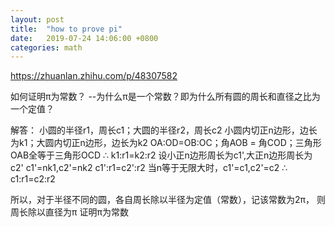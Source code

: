 ```yaml
---
layout: post
title:  "how to prove pi"
date:   2019-07-24 14:06:00 +0800
categories: math
---
```



https://zhuanlan.zhihu.com/p/48307582

如何证明π为常数？
--为什么π是一个常数？即为什么所有圆的周长和直径之比为一个定值？

解答：
小圆的半径r1，周长c1；大圆的半径r2，周长c2
小圆内切正n边形，边长为k1；大圆内切正n边形，边长为k2
OA:OD=OB:OC；角AOB = 角COD；三角形OAB全等于三角形OCD
∴ k1:r1=k2:r2
设小正n边形周长为c1',大正n边形周长为c2'
c1'=nk1,c2'=nk2
c1':r1=c2':r2
当n等于无限大时，c1'=c1,c2'=c2
∴ c1:r1=c2:r2

所以，对于半径不同的圆，各自周长除以半径为定值（常数），记该常数为2π，
则周长除以直径为π
证明π为常数
